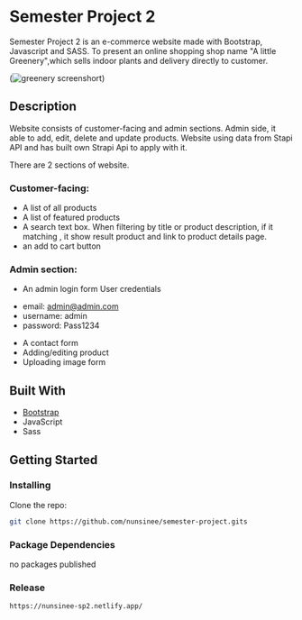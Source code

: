 # Semester Project 2

Semester Project 2 is an e-commerce website made with Bootstrap, Javascript and SASS.
To present an online shopping shop name "A little Greenery",which sells indoor plants and delivery directly to customer.

(![greenery screenshort](https://nunsinee-sp2.netlify.app/nunsinee/semester-project/main/images/screenshort_semester_project_2.png))

## Description

Website consists of customer-facing and admin sections. Admin side, it able to add, edit, delete and update products.
Website using data from Stapi API and has built own Strapi Api to apply with it.

There are 2 sections of website.

### Customer-facing:

-   A list of all products
-   A list of featured products
-   A search text box. When filtering by title or product description, if it matching , it show result
    product and link to product details page.
-   an add to cart button

### Admin section:

-   An admin login form
    User credentials

*   email: admin@admin.com
*   username: admin
*   password: Pass1234

-   A contact form
-   Adding/editing product
-   Uploading image form

## Built With

-   [Bootstrap](https://getbootstrap.com)
-   JavaScript
-   Sass

## Getting Started

### Installing

Clone the repo:

```bash
git clone https://github.com/nunsinee/semester-project.gits
```

### Package Dependencies

no packages published

### Release

```bash
https://nunsinee-sp2.netlify.app/
```
